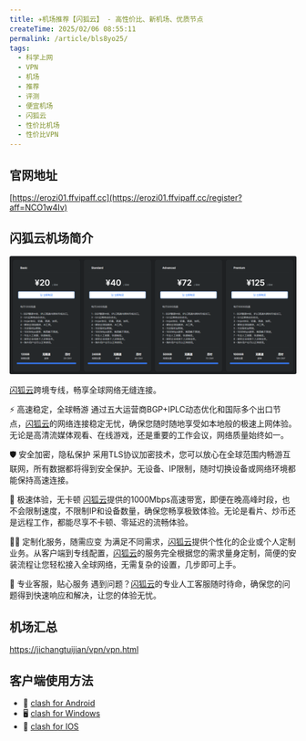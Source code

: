 ```yaml
---
title: ✈️机场推荐【闪狐云】 - 高性价比、新机场、优质节点
createTime: 2025/02/06 08:55:11
permalink: /article/bls8yo25/
tags:
  - 科学上网
  - VPN
  - 机场
  - 推荐
  - 评测
  - 便宜机场
  - 闪狐云
  - 性价比机场
  - 性价比VPN
---
```


## 官网地址

[https://erozi01.ffvipaff.cc](https://erozi01.ffvipaff.cc/register?aff=NCO1w4Iv)

## 闪狐云机场简介

![闪狐云机场价格](images/机场推荐闪狐云/image.png)

[闪狐云](https://erozi01.ffvipaff.cc/register?aff=NCO1w4Iv)跨境专线，畅享全球网络无缝连接。

⚡ 高速稳定，全球畅游
通过五大运营商BGP+IPLC动态优化和国际多个出口节点，[闪狐云](https://erozi01.ffvipaff.cc/register?aff=NCO1w4Iv)的网络连接稳定无忧，确保您随时随地享受如本地般的极速上网体验。无论是高清流媒体观看、在线游戏，还是重要的工作会议，网络质量始终如一。

🛡️ 安全加密，隐私保护
采用TLS协议加密技术，您可以放心在全球范围内畅游互联网，所有数据都将得到安全保护。无设备、IP限制，随时切换设备或网络环境都能保持高速连接。

🚀 极速体验，无卡顿
[闪狐云](https://erozi01.ffvipaff.cc/register?aff=NCO1w4Iv)提供的1000Mbps高速带宽，即便在晚高峰时段，也不会限制速度，不限制IP和设备数量，确保您畅享极致体验。无论是看片、炒币还是远程工作，都能尽享不卡顿、零延迟的流畅体验。

🧑‍💻 定制化服务，随需应变
为满足不同需求，[闪狐云](https://erozi01.ffvipaff.cc/register?aff=NCO1w4Iv)提供个性化的企业或个人定制业务。从客户端到专线配置，[闪狐云](https://erozi01.ffvipaff.cc/register?aff=NCO1w4Iv)的服务完全根据您的需求量身定制，简便的安装流程让您轻松接入全球网络，无需复杂的设置，几步即可上手。

🏅 专业客服，贴心服务
遇到问题？[闪狐云](https://erozi01.ffvipaff.cc/register?aff=NCO1w4Iv)的专业人工客服随时待命，确保您的问题得到快速响应和解决，让您的体验无忧。

## 机场汇总

[https://jichangtuijian/vpn/vpn.html](https://jichangtuijian/vpn/vpn.html)

## 客户端使用方法

- 📱 [clash for Android](https://jichangtuijian.uk/article/clashforAndroid.html)
- 🖥 [clash for Windows](https://jichangtuijian.uk/article/clash.html)
- 🍎 [clash for IOS](https://jichangtuijian.uk/article/Shadowrocket.html)
